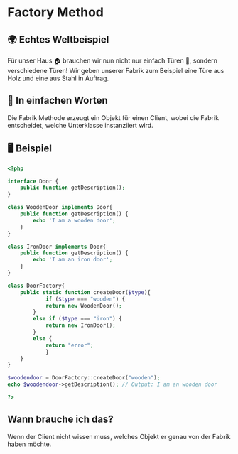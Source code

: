 # Factory Method

## 🌍 Echtes Weltbeispiel
Für unser Haus 🏠 brauchen wir nun nicht nur einfach Türen 🚪, sondern verschiedene Türen! Wir geben unserer Fabrik zum Beispiel eine Türe aus Holz und eine aus Stahl in Auftrag.

## 💬 In einfachen Worten
Die Fabrik Methode erzeugt ein Objekt für einen Client, wobei die Fabrik entscheidet, welche Unterklasse instanziiert wird. 

## 🖥 Beispiel

```php
<?php

interface Door {
    public function getDescription();
}

class WoodenDoor implements Door{
    public function getDescription() {
        echo 'I am a wooden door';
    }
}

class IronDoor implements Door{
    public function getDescription() {
        echo 'I am an iron door';
    }
}

class DoorFactory{
    public static function createDoor($type){
		    if ($type === "wooden") {
	        return new WoodenDoor();
        } 
        else if ($type === "iron") {
	        return new IronDoor();
        } 
        else {
	        return "error";
		    }
    }
}

$woodendoor = DoorFactory::createDoor("wooden");
echo $woodendoor->getDescription(); // Output: I am an wooden door

?>
```


## Wann brauche ich das?
Wenn der Client nicht wissen muss, welches Objekt er genau von der Fabrik haben möchte. 